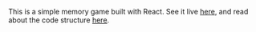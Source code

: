 This is a simple memory game built with React. See it live [here](http://blog.krawaller.se/reactexperiment/), and read about the code structure [here](http://blog.krawaller.se/posts/a-react-js-case-study/).
